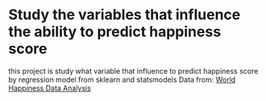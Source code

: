 # Study the variables that influence the ability to predict happiness score
this project is study what variable that influence to predict happiness score by regression model from sklearn and statsmodels 
Data from: [World Happiness Data Analysis](https://www.kaggle.com/code/davidminasyan/world-happiness-data-analysis/notebook)

